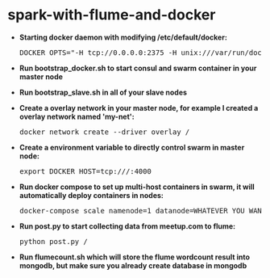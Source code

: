 # spark-with-flume-and-docker

* __Starting docker daemon with modifying /etc/default/docker:__

    <pre>DOCKER_OPTS="-H tcp://0.0.0.0:2375 -H unix:///var/run/docker.sock --cluster-store consul:///<master_ip/>:8500 --cluster-advertise eth1:2376"</pre>

* __Run bootstrap_docker.sh to start consul and swarm container in your master node__

* __Run bootstrap_slave.sh in all of your slave nodes__

* __Create a overlay network in your master node, for example I created a overlay network named 'my-net':__

    <pre>docker network create --driver overlay /<my-multi-host-network/></pre>

* __Create a environment variable to directly control swarm in master node:__

    <pre>export DOCKER_HOST=tcp:///<master_ip/>:4000</pre>

* __Run docker compose to set up multi-host containers in swarm, it will automatically deploy containers in nodes:__

    <pre>docker-compose scale namenode=1 datanode=WHATEVER_YOU_WANT mongodb=1 flume=1</pre>

* __Run post.py to start collecting data from meetup.com to flume:__

    <pre>python post.py /<flume_url:8001/> </pre>

* __Run flumecount.sh which will store the flume wordcount result into mongodb, but make sure you already create database in mongodb__
